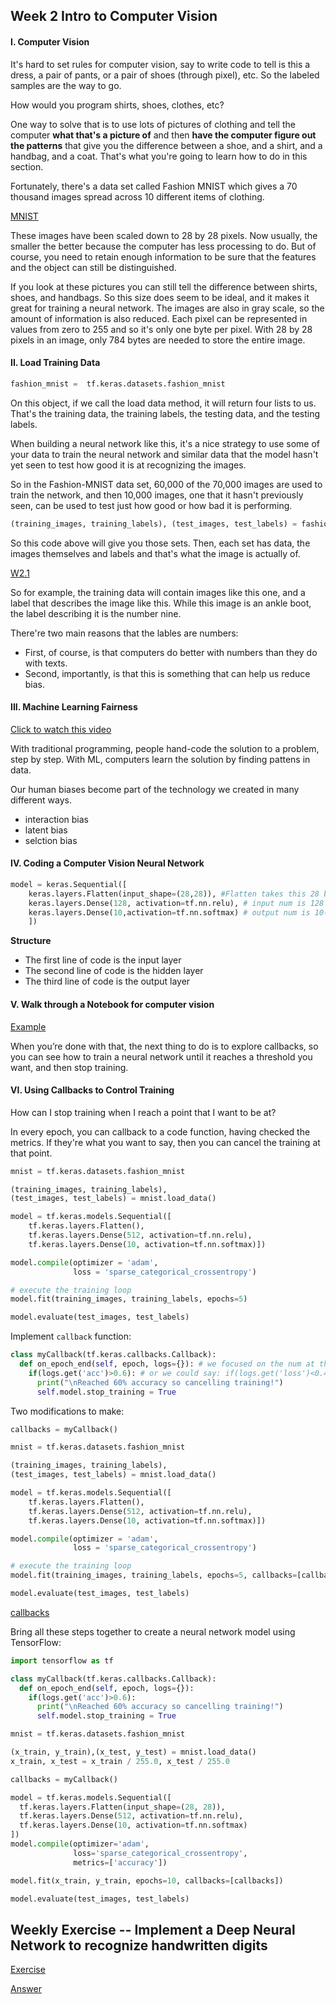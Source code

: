 ## Week 2 Intro to Computer Vision

#### I. Computer Vision

It's hard to set rules for computer vision, say to write code to tell is this a dress, a pair of pants, or a pair of shoes (through pixel), etc. So the labeled samples are the way to go.

How would you program shirts, shoes, clothes, etc?

One way to solve that is to use lots of pictures of clothing and tell the computer __what that's a picture of__ and then __have the computer figure out the patterns__ that give you the difference between a shoe, and a shirt, and a handbag, and a coat. That's what you're going to learn how to do in this section. 

Fortunately, there's a data set called Fashion MNIST which gives a 70 thousand images spread across 10 different items of clothing. 

[MNIST](https://raw.githubusercontent.com/JiaRuiShao/TensorFlow/master/1-Introduction%20to%20Tensorflow%20for%20AI%2C%20ML%20and%20DL/images/MNIST.PNG)

These images have been scaled down to 28 by 28 pixels. Now usually, the smaller the better because the computer has less processing to do. But of course, you need to retain enough information to be sure that the features and the object can still be distinguished. 

If you look at these pictures you can still tell the difference between shirts, shoes, and handbags. So this size does seem to be ideal, and it makes it great for training a neural network. The images are also in gray scale, so the amount of information is also reduced. Each pixel can be represented in values from zero to 255 and so it's only one byte per pixel. With 28 by 28 pixels in an image, only 784 bytes are needed to store the entire image. 

#### II. Load Training Data


```python
fashion_mnist =  tf.keras.datasets.fashion_mnist
```

On this object, if we call the load data method, it will return four lists to us. That's the training data, the training labels, the testing data, and the testing labels. 

When building a neural network like this, it's a nice strategy to use some of your data to train the neural network and similar data that the model hasn't yet seen to test how good it is at recognizing the images. 

So in the Fashion-MNIST data set, 60,000 of the 70,000 images are used to train the network, and then 10,000 images, one that it hasn't previously seen, can be used to test just how good or how bad it is performing. 

```python
(training_images, training_labels), (test_images, test_labels) = fashion_mnist.load_data()
```

So this code above will give you those sets. Then, each set has data, the images themselves and labels and that's what the image is actually of. 

[W2.1]()

So for example, the training data will contain images like this one, and a label that describes the image like this. While this image is an ankle boot, the label describing it is the number nine. 

There're two main reasons that the lables are numbers: 

- First, of course, is that computers do better with numbers than they do with texts. 
- Second, importantly, is that this is something that can help us reduce bias.

#### III. Machine Learning Fairness

[Click to watch this video](https://developers.google.com/machine-learning/fairness-overview/)

With traditional programming, people hand-code the solution to a problem, step by step. With ML, computers learn the solution by finding pattens in data.

Our human biases become part of the technology we created in many different ways.

- interaction bias
- latent bias
- selction bias

#### IV. Coding a Computer Vision Neural Network

```python
model = keras.Sequential([
	keras.layers.Flatten(input_shape=(28,28)), #Flatten takes this 28 by 28 square and turns it into a simple linear array(image shape 28x28)
	keras.layers.Dense(128, activation=tf.nn.relu), # input num is 128 
	keras.layers.Dense(10,activation=tf.nn.softmax) # output num is 10(10 neurons here because we have ten classes of clothing in the dataset)
	])
```

__Structure__

- The first line of code is the input layer
- The second line of code is the hidden layer
- The third line of code is the output layer

#### V. Walk through a Notebook for computer vision

[Example](https://colab.research.google.com/github/lmoroney/dlaicourse/blob/master/Course%201%20-%20Part%204%20-%20Lesson%202%20-%20Notebook.ipynb)

When you’re done with that, the next thing to do is to explore callbacks, so you can see how to train a neural network until it reaches a threshold you want, and then stop training. 

#### VI. Using Callbacks to Control Training

How can I stop training when I reach a point that I want to be at?

In every epoch, you can callback to a code function, having checked the metrics. If they're what you want to say, then you can cancel the training at that point. 

```python
mnist = tf.keras.datasets.fashion_mnist

(training_images, training_labels), 
(test_images, test_labels) = mnist.load_data()

model = tf.keras.models.Sequential([
	tf.keras.layers.Flatten(), 
    tf.keras.layers.Dense(512, activation=tf.nn.relu), 
    tf.keras.layers.Dense(10, activation=tf.nn.softmax)])

model.compile(optimizer = 'adam',
              loss = 'sparse_categorical_crossentropy')

# execute the training loop
model.fit(training_images, training_labels, epochs=5)

model.evaluate(test_images, test_labels)

```

Implement `callback` function:

```python
class myCallback(tf.keras.callbacks.Callback):
  def on_epoch_end(self, epoch, logs={}): # we focused on the num at the end of epoch
    if(logs.get('acc')>0.6): # or we could say: if(logs.get('loss')<0.4):
      print("\nReached 60% accuracy so cancelling training!")
      self.model.stop_training = True
```

Two modifications to make:

```python
callbacks = myCallback()

mnist = tf.keras.datasets.fashion_mnist

(training_images, training_labels), 
(test_images, test_labels) = mnist.load_data()

model = tf.keras.models.Sequential([
	tf.keras.layers.Flatten(), 
    tf.keras.layers.Dense(512, activation=tf.nn.relu), 
    tf.keras.layers.Dense(10, activation=tf.nn.softmax)])

model.compile(optimizer = 'adam',
              loss = 'sparse_categorical_crossentropy')

# execute the training loop
model.fit(training_images, training_labels, epochs=5, callbacks=[callbacks])

model.evaluate(test_images, test_labels)

```

[callbacks](https://colab.research.google.com/github/lmoroney/dlaicourse/blob/master/Course%201%20-%20Part%204%20-%20Lesson%204%20-%20Notebook.ipynb)

Bring all these steps together to create a neural network model using TensorFlow:

```python
import tensorflow as tf

class myCallback(tf.keras.callbacks.Callback):
  def on_epoch_end(self, epoch, logs={}):
    if(logs.get('acc')>0.6):
      print("\nReached 60% accuracy so cancelling training!")
      self.model.stop_training = True

mnist = tf.keras.datasets.fashion_mnist

(x_train, y_train),(x_test, y_test) = mnist.load_data()
x_train, x_test = x_train / 255.0, x_test / 255.0

callbacks = myCallback()

model = tf.keras.models.Sequential([
  tf.keras.layers.Flatten(input_shape=(28, 28)),
  tf.keras.layers.Dense(512, activation=tf.nn.relu),
  tf.keras.layers.Dense(10, activation=tf.nn.softmax)
])
model.compile(optimizer='adam',
              loss='sparse_categorical_crossentropy',
              metrics=['accuracy'])

model.fit(x_train, y_train, epochs=10, callbacks=[callbacks])

model.evaluate(test_images, test_labels)

```

## Weekly Exercise -- Implement a Deep Neural Network to recognize handwritten digits

[Exercise](https://colab.research.google.com/github/lmoroney/dlaicourse/blob/master/Exercises/Exercise%202%20-%20Handwriting%20Recognition/Exercise2-Question.ipynb)

[Answer](https://colab.research.google.com/github/lmoroney/dlaicourse/blob/master/Exercises/Exercise%202%20-%20Handwriting%20Recognition/Exercise2-Answer.ipynb)



